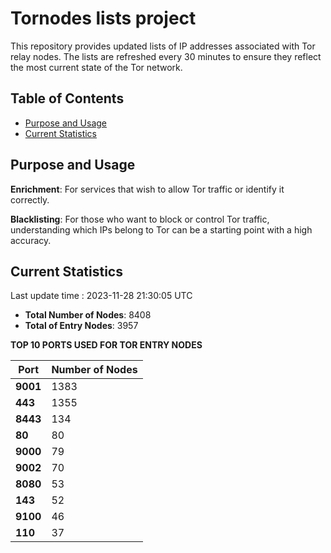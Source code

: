 # Tornodes lists project

This repository provides updated lists of IP addresses associated with Tor relay nodes. The lists are refreshed every 30 minutes to ensure they reflect the most current state of the Tor network.

## Table of Contents

- [Purpose and Usage](#purpose-and-usage)
- [Current Statistics](#current-statistics)


## Purpose and Usage

**Enrichment**: For services that wish to allow Tor traffic or identify it correctly.

**Blacklisting**: For those who want to block or control Tor traffic, understanding which IPs belong to Tor can be a starting point with a high accuracy.

## Current Statistics

Last update time : 2023-11-28 21:30:05 UTC

- **Total Number of Nodes**: 8408
- **Total of Entry Nodes**: 3957

**TOP 10 PORTS USED FOR TOR ENTRY NODES**

| **Port** | **Number of Nodes** |
|------|-----------------|
| **9001**   | 1383  |
| **443**   | 1355  |
| **8443**   | 134  |
| **80**   | 80  |
| **9000**   | 79  |
| **9002**   | 70  |
| **8080**   | 53  |
| **143**   | 52  |
| **9100**   | 46  |
| **110**   | 37  |

